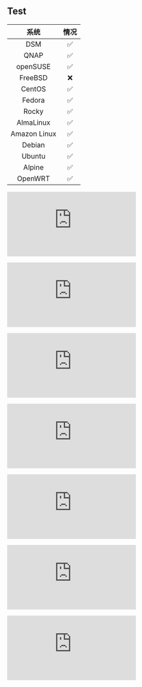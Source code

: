 ## Test

|     系统     | 情况 |
| :----------: | :--: |
|     DSM      |  ✅   |
|     QNAP     |  ✅   |
|   openSUSE   |  ✅   |
|   FreeBSD    |  ❌   |
|    CentOS    |  ✅   |
|    Fedora    |  ✅   |
|    Rocky     |  ✅   |
|  AlmaLinux   |  ✅   |
| Amazon Linux |  ✅   |
|    Debian    |  ✅   |
|    Ubuntu    |  ✅   |
|    Alpine    |  ✅   |
|   OpenWRT    |  ✅   |

![](https://file.ddsrem.in:998/application/hide.php?key=ZkZjRWNYVzZzbU11VFEweUxkOHdLMFpoaHdTRmk4NkoxTEVKeXo0S3hYQT0=)

![](https://file.ddsrem.in:998/application/hide.php?key=RlgzWTFsOHd3Qy9OWVVHK1cvdGFhUzhueUpUVWNjb1R2eGV1Yy8vR0Qzbz0=)

![](https://file.ddsrem.in:998/application/hide.php?key=ZmtPZ2RXUHJTZnNnY2NmaCtRdU9hc1RMRVFPRWo5Y0VuaituZ24vQVozWT0=)

![](https://file.ddsrem.in:998/application/hide.php?key=UTJKZXRTMUdKdUp6Z2hQMm1xZVEwWGRXa3NSSEJ3anhaVU5UWVNJWUpZUT0=)

![](https://file.ddsrem.in:998/application/hide.php?key=WndoaEhIVHJCdGRUT2RSWEtxNFBPd1JlRkRHQWpNT1RyVnRnR0d0Ry9EST0=)

![](https://file.ddsrem.in:998/application/hide.php?key=ZVA5Z3pIaEVMNCtUTm0wWW5Va09xckV3RU85K0RBaFhWSm12NHNEb25YOD0=)

![](https://file.ddsrem.in:998/application/hide.php?key=NDA1NXU2NGRZeWNYRzFRaWR5Mm5sMzAxMVAxcEIwQ2RTTUNMeG53WFYwZz0=)